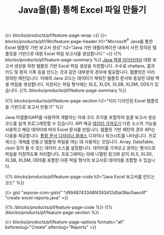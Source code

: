 ﻿---
title: Java을(를) 통해 Excel 파일 만들기
url: /ko/java/assembly/
description: Java 스프레드시트 라이브러리를 사용하여 템플릿 시트에서 Microsoft Excel 스프레드시트 생성
---
{{< blocks/products/pf/feature-page-wrap >}}
{{< blocks/products/pf/i18n/feature-page-header h1="Microsoft<sup>&reg;</sup> Java를 통한 Excel 템플릿 기반 보고서 생성" h2="Java 기반 애플리케이션 내에서 사전 정의된 템플릿을 기반으로 대량 Excel 파일 보고서를 생성합니다." >}}
{{% blocks/products/pf/feature-page-summary %}}
[Java 엑셀 라이브러리](/cells/java/) 대량 보고서 생성을 위한 템플릿 기반 Excel 파일 생성을 지원합니다. 수수료 challans, 결과 카드 및 환자 기록 등을 만드는 것과 같은 대부분의 경우에 필요합니다. 템플릿은 미리 정의된 패턴입니다. 아래의 Java 코드는 데이터가 채워진 템플릿 문서와 동일한 대량 엑셀 파일을 생성합니다. 지원되는 파일 형식에는 XLS, XLSX, XLSB, XLSM, ODS가 있습니다.
{{% /blocks/products/pf/feature-page-summary %}}

{{% blocks/products/pf/feature-page-section h2="미리 디자인된 Excel 템플릿을 기반으로 보고서 만들기" %}}

Java 어셈블리API를 사용하여 개발자는 아래 코드 조각을 포함하여 일괄 보고서 생성 코드를 쉽게 프로그래밍할 수 있습니다. API 제공 [데이터 가져오기](https://docs.aspose.com/cells/java/import-and-export-data/) 다른 소스의 기능을 사용하고 해당 데이터에 따라 Excel 문서를 만듭니다. 템플릿 기반 패턴의 경우 API는 다음을 제공합니다. [통합 문서 디자이너 클래스](https://reference.aspose.com/cells/java/com.aspose.cells/WorkbookDesigner) 디자이너 워크시트를 나타냅니다. 프로세스는 개체를 만들고 템플릿 파일을 여는 데 사용하는 것입니다. Array, DataTable, Json 등이 될 수 있는 데이터 소스를 설정합니다. 데이터를 가져오고 원하는 형식으로 파일을 저장하도록 처리합니다. 프로그래머는 아래 나열된 링크와 같이 XLS, XLSX, XLSB, XLSM, ODS를 포함한 다른 파일 형식의 보고서로 데이터를 조합할 수 있습니다.



{{% blocks/products/pf/feature-page-code h3="Java Excel 보고서를 만드는 코드" %}}

{{< gist "aspose-com-gists" "d9948743348f4393d12d5a09ac5aec4f" "create-excel-reports.java" >}}

{{% /blocks/products/pf/feature-page-code %}}
{{% /blocks/products/pf/feature-page-section %}}

{{< blocks/products/pf/feature-page-options formats="all" beforeslug="Create" afterslug="Reports" >}}